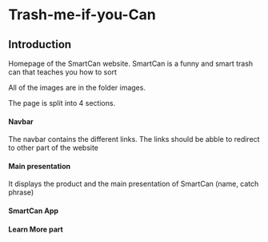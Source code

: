 # Trash-me-if-you-Can

## Introduction

Homepage of the SmartCan website.
SmartCan is a funny and smart trash can that teaches you how to sort 

All of the images are in the folder images.

The page is split into 4 sections. 

#### Navbar

The navbar contains the different links. 
The links should be abble to redirect to other part of the website

#### Main presentation 

It displays the product and the main presentation of SmartCan (name, catch phrase)

#### SmartCan App

#### Learn More part

